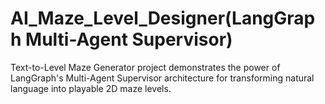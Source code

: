 #  AI_Maze_Level_Designer(LangGraph Multi-Agent Supervisor)
Text-to-Level Maze Generator project demonstrates the power of LangGraph's Multi-Agent Supervisor architecture for transforming natural language into playable 2D maze levels.
